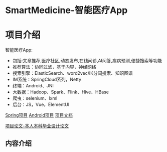 **SmartMedicine-智能医疗App**
======================

# 项目介绍

智能医疗App:
* 包括:文章推荐,医疗社区,动态发布,在线问诊,AI问答,疾病预测,便捷搜索等功能
* 推荐算法：协同过滤，基于内容，神经网络
* 搜索引擎：ElasticSearch、word2vec/IK分词搜索、知识图谱
* IM系统：SpringCloud系列，Netty
* 终端：Android、JNI
* 大数据：Hadoop、Spark、Flink、Hive、HBase
* 爬虫：selenium、lxml
* 后台：JS，Vue，ElementUI

[Spring项目](spring-server/README.md)
[Android项目](android-frontend/README.md)
[项目文档](Introduction.md)

[项目论文-本人本科毕业设计论文](20201220-陈治宇-基于机器学习的智能医疗对话APP的设计.pdf)

## 内容介绍


